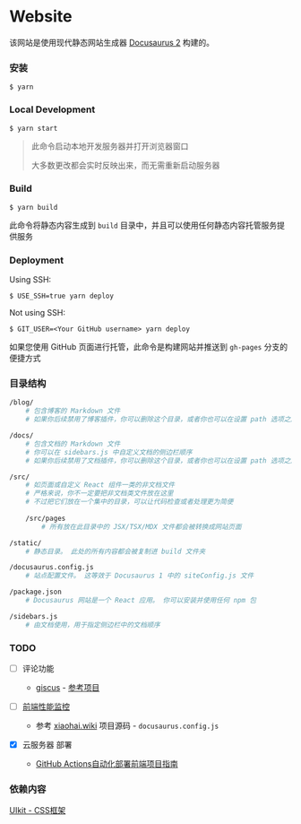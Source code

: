 <!--
 * @Author: yanxiaodi 929213769@qq.com
 * @Date: 2023-02-24 23:57:20
 * @LastEditors: yanxiaodi 929213769@qq.com
 * @LastEditTime: 2023-03-14 12:18:10
 * @Description: 
-->
# Website

该网站是使用现代静态网站生成器 [Docusaurus 2](https://docusaurus.io/) 构建的。

### 安装

```
$ yarn
```

### Local Development

```
$ yarn start
```

> 此命令启动本地开发服务器并打开浏览器窗口
> 
> 大多数更改都会实时反映出来，而无需重新启动服务器

### Build

```
$ yarn build
```

此命令将静态内容生成到 `build` 目录中，并且可以使用任何静态内容托管服务提供服务

### Deployment

Using SSH:

```
$ USE_SSH=true yarn deploy
```

Not using SSH:

```
$ GIT_USER=<Your GitHub username> yarn deploy
```

如果您使用 GitHub 页面进行托管，此命令是构建网站并推送到 `gh-pages` 分支的便捷方式


### 目录结构

```bash
/blog/
    # 包含博客的 Markdown 文件
    # 如果你后续禁用了博客插件，你可以删除这个目录，或者你也可以在设置 path 选项之后修改它的名称

/docs/
    # 包含文档的 Markdown 文件
    # 你可以在 sidebars.js 中自定义文档的侧边栏顺序
    # 如果你后续禁用了文档插件，你可以删除这个目录，或者你也可以在设置 path 选项之后修改它的名称。

/src/
    # 如页面或自定义 React 组件一类的非文档文件
    # 严格来说，你不一定要把非文档类文件放在这里
    # 不过把它们放在一个集中的目录，可以让代码检查或者处理更为简便
    
    /src/pages
        # 所有放在此目录中的 JSX/TSX/MDX 文件都会被转换成网站页面

/static/
    # 静态目录。 此处的所有内容都会被复制进 build 文件夹

/docusaurus.config.js
    # 站点配置文件。 这等效于 Docusaurus 1 中的 siteConfig.js 文件

/package.json
    # Docusaurus 网站是一个 React 应用。 你可以安装并使用任何 npm 包

/sidebars.js
    # 由文档使用，用于指定侧边栏中的文档顺序
```


### TODO

- [ ] 评论功能
  * [giscus](https://giscus.app/zh-CN) - [参考项目](https://zxuqian.cn/resources/)

- [ ] [前端性能监控](https://cloud.tencent.com/document/product/1464/58553)
  * 参考 [xiaohai.wiki](https://xiaohai.wiki/blog) 项目源码 - `docusaurus.config.js`

- [x] 云服务器 部署
  * [GitHub Actions自动化部署前端项目指南](https://juejin.cn/post/7031036097735950367)




### 依赖内容

[UIkit - CSS框架](https://getuikit.com/)
